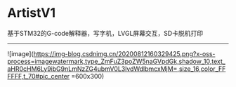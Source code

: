 # ArtistV1
基于STM32的G-code解释器，写字机，LVGL屏幕交互，SD卡脱机打印

---

![image](https://img-blog.csdnimg.cn/20200812160329425.png?x-oss-process=imagewatermark,type_ZmFuZ3poZW5naGVpdGk,shadow_10,text_aHR0cHM6Ly9ibG9nLmNzZG4ubmV0L3lvdWdlbmcxMjM=,size_16,color_FFFFFF,t_70#pic_center =600x300)
